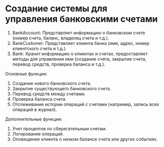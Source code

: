 
# Создание системы для управления банковскими счетами


1. BankAccount: Представляет информацию о банковском счете (номер счета, баланс, владелец счета и т.д.).
2. BankCustomer: Представляет клиента банка (имя, адрес, номер клиентского счета и т.д.).
3. Bank: Хранит информацию о клиентах и счетах, предоставляет методы для управления ими (создание счета, закрытие счета, перевод средств, проверка баланса и т.д.).

Основные функции:
1. Создание нового банковского счета.
2. Закрытие существующего банковского счета.
3. Перевод средств между счетами.
4. Проверка баланса счета.
5. Отслеживание истории операций с счетами (например, запись всех операций в журнал).

Дополнительные функции:
1. Учет процентов по сберегательным счетам.
2. Логирование операций.
3. Оповещение клиента о низком балансе счета или других событиях.
